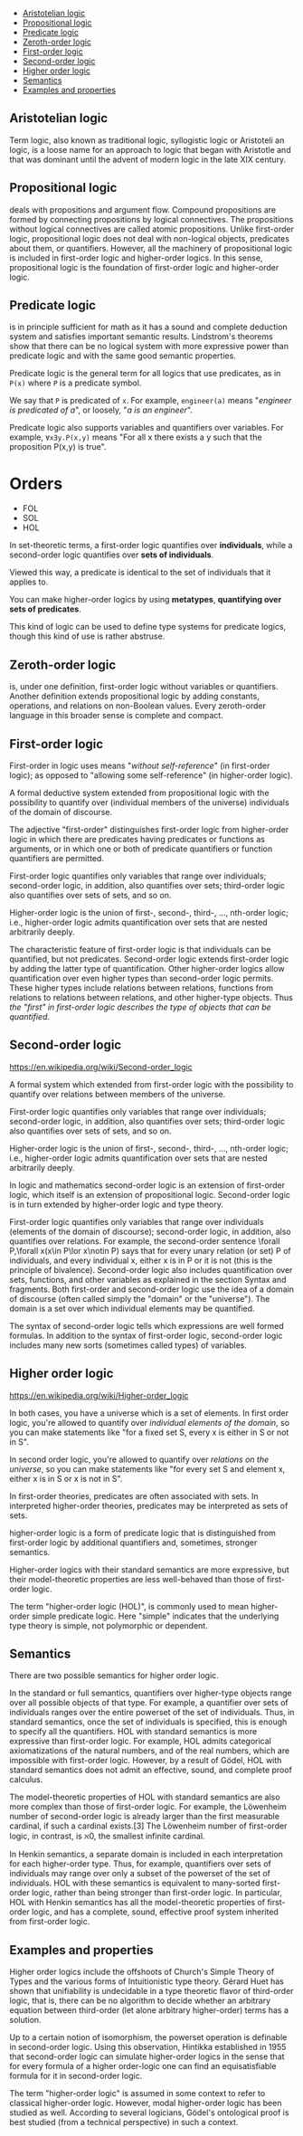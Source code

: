 <!-- TOC -->

- [Aristotelian logic](#aristotelian-logic)
- [Propositional logic](#propositional-logic)
- [Predicate logic](#predicate-logic)
- [Zeroth-order logic](#zeroth-order-logic)
- [First-order logic](#first-order-logic)
- [Second-order logic](#second-order-logic)
- [Higher order logic](#higher-order-logic)
- [Semantics](#semantics)
- [Examples and properties](#examples-and-properties)

<!-- /TOC -->

## Aristotelian logic
Term logic, also known as traditional logic, syllogistic logic or Aristoteli an logic, is a loose name for an approach to logic that began with Aristotle and that was dominant until the advent of modern logic in the late XIX century.


## Propositional logic
deals with propositions and argument flow. Compound propositions are formed by connecting propositions by logical connectives. The propositions without logical connectives are called atomic propositions. Unlike first-order logic, propositional logic does not deal with non-logical objects, predicates about them, or quantifiers. However, all the machinery of propositional logic is included in first-order logic and higher-order logics. In this sense, propositional logic is the foundation of first-order logic and higher-order logic.


## Predicate logic
is in principle sufficient for math as it has a sound and complete deduction system and satisfies important semantic results. Lindstrom's theorems show that there can be no logical system with more expressive power than predicate logic and with the same good semantic properties.


Predicate logic is the general term for all logics that use predicates, as in `P(x)` where `P` is a predicate symbol.

We say that `P` is predicated of `x`. For example, `engineer(a)` means "_engineer is predicated of a_", or loosely, "_a is an engineer_".

Predicate logic also supports variables and quantifiers over variables. For example, `∀x∃y.P(x,y)` means "For all x there exists a y such that the proposition P(x,y) is true".


# Orders

- FOL
- SOL
- HOL

In set-theoretic terms, a first-order logic quantifies over **individuals**, while a second-order logic quantifies over **sets of individuals**.

Viewed this way, a predicate is identical to the set of individuals that it applies to.

You can make higher-order logics by using **metatypes**, **quantifying over sets of predicates**.

This kind of logic can be used to define type systems for predicate logics, though this kind of use is rather abstruse.

## Zeroth-order logic
is, under one definition, first-order logic without variables or quantifiers. Another definition extends propositional logic by adding constants, operations, and relations on non-Boolean values. Every zeroth-order language in this broader sense is complete and compact.


## First-order logic
First-order in logic uses means "_without self-reference_" (in first-order logic); as opposed to "allowing some self-reference" (in higher-order logic).

A formal deductive system 
extended from propositional logic 
with the possibility to quantify over 
(individual members of the universe)
individuals of the domain of discourse.

The adjective "first-order" distinguishes first-order logic from higher-order logic in which there are predicates having predicates or functions as arguments, or in which one or both of predicate quantifiers or function quantifiers are permitted.


First-order logic quantifies only variables that range over individuals; second-order logic, in addition, also quantifies over sets; third-order logic also quantifies over sets of sets, and so on.

Higher-order logic is the union of first-, second-, third-, …, nth-order logic; i.e., higher-order logic admits quantification over sets that are nested arbitrarily deeply.

The characteristic feature of first-order logic is that individuals can be quantified, but not predicates. Second-order logic extends first-order logic by adding the latter type of quantification. Other higher-order logics allow quantification over even higher types than second-order logic permits. These higher types include relations between relations, functions from relations to relations between relations, and other higher-type objects. Thus _the "first" in first-order logic describes the type of objects that can be quantified_.



## Second-order logic
https://en.wikipedia.org/wiki/Second-order_logic

A formal system which 
extended from first-order logic 
with the possibility to quantify over 
relations between members of the universe.


First-order logic quantifies only variables that range over individuals; second-order logic, in addition, also quantifies over sets; third-order logic also quantifies over sets of sets, and so on.

Higher-order logic is the union of first-, second-, third-, …, nth-order logic; i.e., higher-order logic admits quantification over sets that are nested arbitrarily deeply.

In logic and mathematics second-order logic is an extension of first-order logic, which itself is an extension of propositional logic. Second-order logic is in turn extended by higher-order logic and type theory.

First-order logic quantifies only variables that range over individuals (elements of the domain of discourse); second-order logic, in addition, also quantifies over relations. For example, the second-order sentence \forall P\,\forall x(x\in P\lor x\notin P) says that for every unary relation (or set) P of individuals, and every individual x, either x is in P or it is not (this is the principle of bivalence). Second-order logic also includes quantification over sets, functions, and other variables as explained in the section Syntax and fragments. Both first-order and second-order logic use the idea of a domain of discourse (often called simply the "domain" or the "universe"). The domain is a set over which individual elements may be quantified.

The syntax of second-order logic tells which expressions are well formed formulas. In addition to the syntax of first-order logic, second-order logic includes many new sorts (sometimes called types) of variables. 



## Higher order logic

https://en.wikipedia.org/wiki/Higher-order_logic

In both cases, you have a universe which is a set of elements. In first order logic, you're allowed to quantify over _individual elements of the domain_, so you can make statements like "for a fixed set S, every x is either in S or not in S".

In second order logic, you're allowed to quantify over _relations on the universe_, so you can make statements like "for every set S and element x, either x is in S or x is not in S".

In first-order theories, predicates are often associated with sets. In interpreted higher-order theories, predicates may be interpreted as sets of sets.


higher-order logic is a form of predicate logic that is distinguished from first-order logic by additional quantifiers and, sometimes, stronger semantics.

Higher-order logics with their standard semantics are more expressive, but their model-theoretic properties are less well-behaved than those of first-order logic.

The term "higher-order logic (HOL)", is commonly used to mean higher-order simple predicate logic. Here "simple" indicates that the underlying type theory is simple, not polymorphic or dependent.


## Semantics
There are two possible semantics for higher order logic.

In the standard or full semantics, quantifiers over higher-type objects range over all possible objects of that type. For example, a quantifier over sets of individuals ranges over the entire powerset of the set of individuals. Thus, in standard semantics, once the set of individuals is specified, this is enough to specify all the quantifiers. HOL with standard semantics is more expressive than first-order logic. For example, HOL admits categorical axiomatizations of the natural numbers, and of the real numbers, which are impossible with first-order logic. However, by a result of Gödel, HOL with standard semantics does not admit an effective, sound, and complete proof calculus.

The model-theoretic properties of HOL with standard semantics are also more complex than those of first-order logic. For example, the Löwenheim number of second-order logic is already larger than the first measurable cardinal, if such a cardinal exists.[3] The Löwenheim number of first-order logic, in contrast, is ℵ0, the smallest infinite cardinal.

In Henkin semantics, a separate domain is included in each interpretation for each higher-order type. Thus, for example, quantifiers over sets of individuals may range over only a subset of the powerset of the set of individuals. HOL with these semantics is equivalent to many-sorted first-order logic, rather than being stronger than first-order logic. In particular, HOL with Henkin semantics has all the model-theoretic properties of first-order logic, and has a complete, sound, effective proof system inherited from first-order logic.

## Examples and properties
Higher order logics include the offshoots of Church's Simple Theory of Types and the various forms of Intuitionistic type theory. Gérard Huet has shown that unifiability is undecidable in a type theoretic flavor of third-order logic, that is, there can be no algorithm to decide whether an arbitrary equation between third-order (let alone arbitrary higher-order) terms has a solution.

Up to a certain notion of isomorphism, the powerset operation is definable in second-order logic. Using this observation, Hintikka established in 1955 that second-order logic can simulate higher-order logics in the sense that for every formula of a higher order-logic one can find an equisatisfiable formula for it in second-order logic.

The term "higher-order logic" is assumed in some context to refer to classical higher-order logic. However, modal higher-order logic has been studied as well. According to several logicians, Gödel's ontological proof is best studied (from a technical perspective) in such a context.
